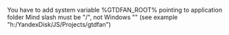 You have to add system variable %GTDFAN_ROOT% pointing to application folder
Mind slash must be "/", not Windows "\" (see example "h:/YandexDisk/JS/Projects/gtdfan")


